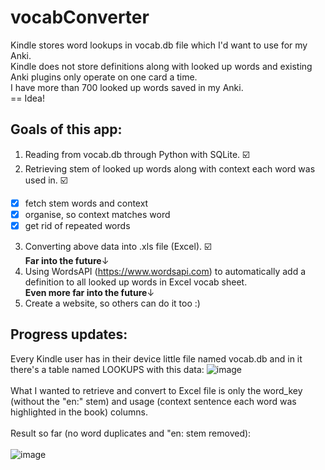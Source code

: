 # vocabConverter
Kindle stores word lookups in vocab.db file which I'd want to use for my Anki. <br> Kindle does not store definitions along with looked up words and existing Anki
plugins only operate on one card a time. <br> I have more than 700 looked up words saved in my Anki. <br>
== Idea!
## Goals of this app:
1. Reading from vocab.db through Python with SQLite. ☑️
2. Retrieving stem of looked up words along with context each word was used in. ☑️
  - [x] fetch stem words and context
  - [x] organise, so context matches word
  - [x] get rid of repeated words
3. Converting above data into .xls file (Excel).  ☑️ <br>
**Far into the future**↓
4. Using WordsAPI (https://www.wordsapi.com) to automatically add a definition to all looked up words in Excel vocab sheet. <br>
**Even more far into the future**↓
5. Create a website, so others can do it too :)
## Progress updates:
Every Kindle user has in their device little file named vocab.db and in it there's a table named LOOKUPS with this data:
![image](https://github.com/hebiscus/vocabConverter/assets/107350293/c1e72308-0c87-4fd2-b0cd-ed2c08278d7b) <br><br>
What I wanted to retrieve and convert to Excel file is only the word_key (without the "en:" stem) and usage (context sentence each word was highlighted in the book) columns. <br><br>
Result so far (no word duplicates and "en: stem removed): <br><br>
![image](https://github.com/hebiscus/vocabConverter/assets/107350293/0936ee3a-25ff-44c8-abac-5f92d30c050a)
